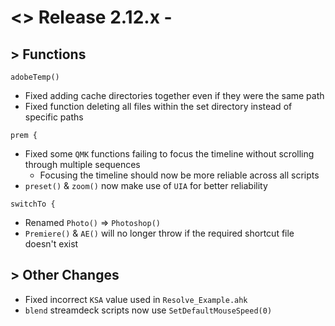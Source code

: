 # <> Release 2.12.x - 

## > Functions

`adobeTemp()`
- Fixed adding cache directories together even if they were the same path
- Fixed function deleting all files within the set directory instead of specific paths

`prem {`
- Fixed some `QMK` functions failing to focus the timeline without scrolling through multiple sequences
    - Focusing the timeline should now be more reliable across all scripts
- `preset()` & `zoom()` now make use of `UIA` for better reliability

`switchTo {`
- Renamed `Photo()` => `Photoshop()`
- `Premiere()` & `AE()` will no longer throw if the required shortcut file doesn't exist

## > Other Changes
- Fixed incorrect `KSA` value used in `Resolve_Example.ahk`
- `blend` streamdeck scripts now use `SetDefaultMouseSpeed(0)`